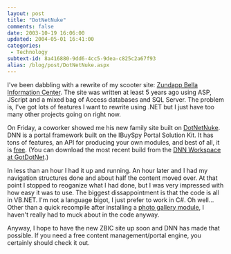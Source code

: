 ```yaml
---
layout: post
title: "DotNetNuke"
comments: false
date: 2003-10-19 16:06:00
updated: 2004-05-01 16:41:00
categories:
 - Technology
subtext-id: 8a416880-9dd6-4cc5-9dea-c825c2a67f93
alias: /blog/post/DotNetNuke.aspx
---
```



I've been dabbling with a rewrite of my scooter site: [Zundapp Bella Information Center](http://www.zbic.org/). The site was written at least 5 years ago using ASP, JScript and a mixed bag of Access databases and SQL Server. The problem is, I've got lots of features I want to rewrite using .NET but I just have too many other projects going on right now.

On Friday, a coworker showed me his new family site built on [DotNetNuke](http://www.dotnetnuke.com/). DNN is a portal framework built on the IBuySpy Portal Solution Kit. It has tons of features, an API for producing your own modules, and best of all, it is [free](http://www.dotnetnuke.com/DesktopDefault.aspx?tabid=125). (You can download the most recent build from the [DNN Workspace at GotDotNet](http://www.gotdotnet.com/Community/Workspaces/Workspace.aspx?id=15a33c40-46b7-45ac-b0a7-03ee52e72d5d).)

In less than an hour I had it up and running. An hour later and I had my navigation structures done and about half the content moved over. At that point I stopped to reoganize what I had done, but I was very impressed with how easy it was to use. The biggest dissappointment is that the code is all in VB.NET. I'm not a language bigot, I just prefer to work in C#. Oh well... Other than a quick recompile after installing a [photo gallery module](http://www.davidbarrett.net/default.aspx?tabid=22#gallery), I haven't really had to muck about in the code anyway.

Anyway, I hope to have the new ZBIC site up soon and DNN has made that possible. If you need a free content management/portal engine, you certainly should check it out.

